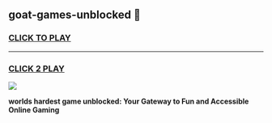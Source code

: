 
## goat-games-unblocked 👋
<h3>
<a href="https://premium.freeplayer.one?title=goat-games-unblocked&ref=14F">CLICK TO PLAY</a></h3>
<hr>

<h3>
<a href="https://premium.freeplayer.one?title=goat-games-unblocked&ref=14F">CLICK 2 PLAY</a>
  
</h3>

<a href="https://premium.freeplayer.one?title=goat-games-unblocked&ref=12F/"><img src="https://clearcache.store/games.png"></a>


**worlds hardest game unblocked: Your Gateway to Fun and Accessible Online Gaming**
